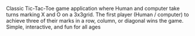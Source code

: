 Classic Tic-Tac-Toe game application where Human and computer take turns marking X and O on a 3x3grid. The first player (Human / computer) to achieve three of their marks
in a row, column, or diagonal wins the game. Simple, interactive, and fun for all ages
